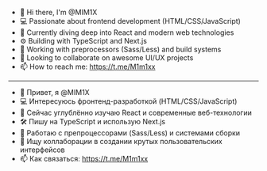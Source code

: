 - 👋 Hi there, I'm @MIM1X  
- 💻 Passionate about frontend development (HTML/CSS/JavaScript)  
- 🌱 Currently diving deep into React and modern web technologies  
- ⚙️ Building with TypeScript and Next.js  
- 🎨 Working with preprocessors (Sass/Less) and build systems  
- 👥 Looking to collaborate on awesome UI/UX projects  
- 📫 How to reach me: https://t.me/M1m1xx 

-------------------------------------------------------------------

- 👋 Привет, я @MIM1X
- 💻 Интересуюсь фронтенд-разработкой (HTML/CSS/JavaScript)
- 🌱 Сейчас углублённо изучаю React и современные веб-технологии
- 🛠️ Пишу на TypeScript и использую Next.js
- 🎨 Работаю с препроцессорами (Sass/Less) и системами сборки
- 💞️ Ищу коллаборации в создании крутых пользовательских интерфейсов
- 📫 Как связаться: https://t.me/M1m1xx

<!---
MIM1X/MIM1X is a ✨ special ✨ repository because its `README.md` (this file) appears on your GitHub profile.
You can click the Preview link to take a look at your changes.
--->
